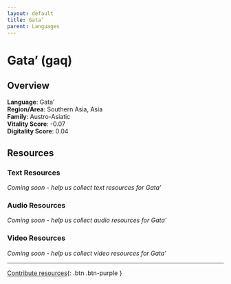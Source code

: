 ```yaml
---
layout: default
title: Gata’
parent: Languages
---
```


# Gata’ (gaq)

## Overview

**Language**: Gata’  
**Region/Area**: Southern Asia, Asia  
**Family**: Austro-Asiatic  
**Vitality Score**: -0.07  
**Digitality Score**: 0.04  

## Resources

### Text Resources
*Coming soon - help us collect text resources for Gata’*

### Audio Resources
*Coming soon - help us collect audio resources for Gata’*

### Video Resources
*Coming soon - help us collect video resources for Gata’*

---

[Contribute resources](https://fairtrain.github.io/){: .btn .btn-purple }
